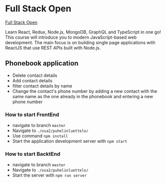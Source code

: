 # Full Stack Open
[Full Stack Open](https://fullstackopen.com/)

Learn React, Redux, Node.js, MongoDB, GraphQL and TypeScript in one go! This course will introduce you to modern JavaScript-based web development. The main focus is on building single page applications with ReactJS that use REST APIs built with Node.js.

## Phonebook application

* Delete contact details
* Add contact details
* filter contact details by name
* Change the contact's phone number by adding a new contact with the same name as the one already in the phonebook and entering a new phone number

### How to start FrontEnd

* navigate to branch ```master```
* Navigate to ```./osa2/puhelinluettelo/```
* Use command ```npm install```
* Start the application development server with ```npm start```

### How to start BacktEnd

* navigate to branch ```master```
* Navigate to ```./osa2/puhelinluettelo/```
* Start the server with ```npm run server```
